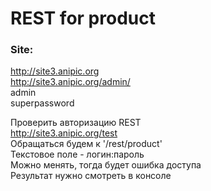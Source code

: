 # REST for product

### Site:  
http://site3.anipic.org  
http://site3.anipic.org/admin/  
admin  
superpassword  

Проверить авторизацию REST  
http://site3.anipic.org/test  
Обращаться будем к '/rest/product'  
Текстовое поле - логин:пароль  
Можно менять, тогда будет ошибка доступа  
Результат нужно смотреть в консоле

